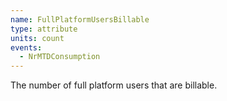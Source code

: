 ```yaml
---
name: FullPlatformUsersBillable
type: attribute
units: count
events:
  - NrMTDConsumption
---
```


The number of full platform users that are billable.